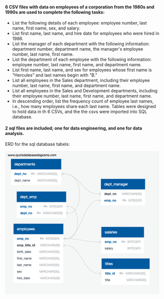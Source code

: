 
#### 6 CSV files with data on employees of a corporation from the 1980s and 1990s are used to complete the following tasks:
* List the following details of each employee: employee number, last name, first name, sex, and salary.
* List first name, last name, and hire date for employees who were hired in 1986.
* List the manager of each department with the following information: department number, department name, the manager's employee number, last name, first name.
* List the department of each employee with the following information: employee number, last name, first name, and department name.
* List first name, last name, and sex for employees whose first name is "Hercules" and last names begin with "B."
* List all employees in the Sales department, including their employee number, last name, first name, and department name.
* List all employees in the Sales and Development departments, including their employee number, last name, first name, and department name.
* In descending order, list the frequency count of employee last names, i.e., how many employees share each last name.
Tables were designed to hold data in th 6 CSVs, and the the csvs were imported into SQL database.

#### 2 sql files are included; one for data engineering, and one for data analysis.
ERD for the sql database tabels:

![ERD](SQL_CALLENGE_ERD.png 'ERD')
